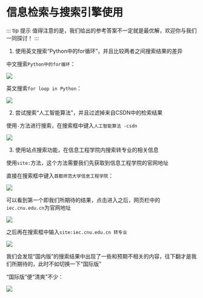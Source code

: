 # 信息检索与搜索引擎使用

::: tip 提示
值得注意的是，我们给出的参考答案不一定就是最优解，欢迎你与我们一同探讨！
:::

1. 使用英文搜索“Python中的for循环”，并且比较两者之间搜索结果的差异

中文搜索`Python中的for循环`：

![](https://img.duckk.org/2024/11/d671ae19e8d486f87b23894157dabbf8.webp)

英文搜索`for loop in Python`：

![](https://img.duckk.org/2024/11/524c175d0664f4f8e9df17e9df13a2a8.webp)

2. 尝试搜索“人工智能算法”，并且过滤掉来自CSDN中的检索结果

使用`-`方法进行搜索，在搜索框中键入`人工智能算法 -csdn`

![](https://img.duckk.org/2024/11/afe10f3f9b73baabcd452322fb8b96c9.webp)

3. 使用站点搜索功能，在信息工程学院内搜索转专业的相关信息

使用`site:`方法，这个方法需要我们先获取到信息工程学院的官网地址

直接在搜索框中键入`首都师范大学信息工程学院`：

![](https://img.duckk.org/2024/11/00637c3d78d7a5bc5dedb121a68bedd4.webp)

可以看到第一个即我们所期待的结果，点击进入之后，网页栏中的`iec.cnu.edu.cn`为官网地址

![](https://img.duckk.org/2024/11/1e3a417fff356f25b9b5b9196dafc8ee.webp)

之后再在搜索框中输入`site:iec.cnu.edu.cn 转专业`

![](https://img.duckk.org/2024/11/205870bd97e2e1767a90953bd36e2997.webp)

我们会发现“国内版”的搜索结果中出现了一些和预期不相关的内容，往下翻才是我们所期待的，此时不如切换一下“国际版”

“国际版”便“清爽”不少：

![](https://img.duckk.org/2024/11/75f608b9026b399df669f7a54b609432.webp)
